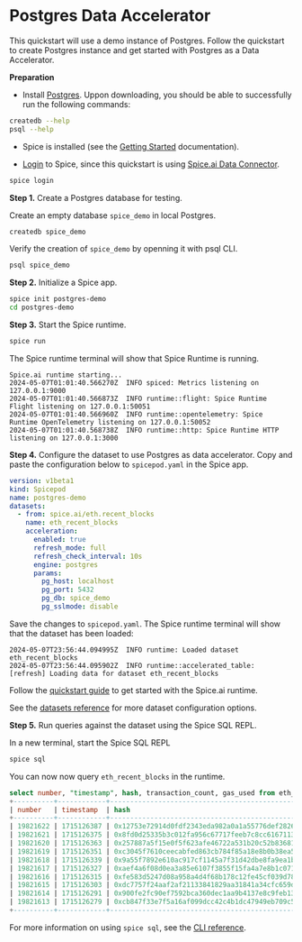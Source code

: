 # Postgres Data Accelerator

This quickstart will use a demo instance of Postgres. Follow the quickstart to create Postgres instance and get started with Postgres as a Data Accelerator.

**Preparation**

- Install [Postgres](https://www.postgresql.org/download/). Uppon downloading, you should be able to successfully run the following commands:

```bash
createdb --help
psql --help
```

- Spice is installed (see the [Getting Started](https://docs.spiceai.org/getting-started) documentation).

- [Login](https://docs.spiceai.org/cli/reference/login) to Spice, since this quickstart is using [Spice.ai Data Connector](https://docs.spiceai.org/data-connectors/spiceai).

```bash
spice login
```

**Step 1.** Create a Postgres database for testing.

Create an empty database `spice_demo` in local Postgres.

```bash
createdb spice_demo
```

Verify the creation of `spice_demo` by openning it with psql CLI.

```bash
psql spice_demo
```

**Step 2.** Initialize a Spice app.

```bash
spice init postgres-demo
cd postgres-demo
```

**Step 3.** Start the Spice runtime.

```bash
spice run
```

The Spice runtime terminal will show that Spice Runtime is running.

```
Spice.ai runtime starting...
2024-05-07T01:01:40.566270Z  INFO spiced: Metrics listening on 127.0.0.1:9000
2024-05-07T01:01:40.566873Z  INFO runtime::flight: Spice Runtime Flight listening on 127.0.0.1:50051
2024-05-07T01:01:40.566960Z  INFO runtime::opentelemetry: Spice Runtime OpenTelemetry listening on 127.0.0.1:50052
2024-05-07T01:01:40.568738Z  INFO runtime::http: Spice Runtime HTTP listening on 127.0.0.1:3000
```

**Step 4.** Configure the dataset to use Postgres as data accelerator. Copy and paste the configuration below to `spicepod.yaml` in the Spice app.

```yaml
version: v1beta1
kind: Spicepod
name: postgres-demo
datasets:
  - from: spice.ai/eth.recent_blocks
    name: eth_recent_blocks
    acceleration:
      enabled: true
      refresh_mode: full
      refresh_check_interval: 10s
      engine: postgres
      params:
        pg_host: localhost
        pg_port: 5432
        pg_db: spice_demo
        pg_sslmode: disable
```

Save the changes to `spicepod.yaml`. The Spice runtime terminal will show that the dataset has been loaded:

```
2024-05-07T23:56:44.094995Z  INFO runtime: Loaded dataset eth_recent_blocks
2024-05-07T23:56:44.095902Z  INFO runtime::accelerated_table: [refresh] Loading data for dataset eth_recent_blocks
```

Follow the [quickstart guide](https://docs.spiceai.org/getting-started) to get started with the Spice.ai runtime.

See the [datasets reference](https://docs.spiceai.org/reference/spicepod/datasets) for more dataset configuration options.

**Step 5.** Run queries against the dataset using the Spice SQL REPL.

In a new terminal, start the Spice SQL REPL

```bash
spice sql
```

You can now now query `eth_recent_blocks` in the runtime.

```sql
select number, "timestamp", hash, transaction_count, gas_used from eth_recent_blocks order by number desc limit 10;
+----------+------------+--------------------------------------------------------------------+-------------------+----------+
| number   | timestamp  | hash                                                               | transaction_count | gas_used |
+----------+------------+--------------------------------------------------------------------+-------------------+----------+
| 19821622 | 1715126387 | 0x12753e72914d0fdf2343eda982a0a1a55776def2826e009ebbfbb67e11bef6cd | 153               | 29996777 |
| 19821621 | 1715126375 | 0x8fd0d25335b3c012fa956c67717feeb7c8cc616711382398c8b4647b742c5c4b | 130               | 12823433 |
| 19821620 | 1715126363 | 0x257887a5f15e0f5f623afe46722a531b20c52b83681329fbcbcf4ba6049b74cc | 148               | 28440691 |
| 19821619 | 1715126351 | 0xc3045f7610ceecabfed863cb784f85a18e8b0b38ea5ba7b92a30a8581a419b0e | 157               | 11860723 |
| 19821618 | 1715126339 | 0x9a55f7892e610ac917cf1145a7f31d42dbe8fa9ea1b391c5b925f5a5f2b3ae30 | 94                | 7387668  |
| 19821617 | 1715126327 | 0xaef4a6f08d0ea3a85e6107f3855f15fa4a7e8b1c0713a8fc3b7606a77c344599 | 101               | 25220694 |
| 19821616 | 1715126315 | 0xfe583d5247d08a958a4d4f68b178c12fe45cf039d78697553e708a3e17419b3b | 167               | 13190115 |
| 19821615 | 1715126303 | 0xdc7757f24aaf2af21133841829aa31841a34cfc659dc9ac1311433435ed0a85b | 88                | 5630252  |
| 19821614 | 1715126291 | 0x900fe2fc90ef7592bca360dec1aa9b4137e8c9feb13107fb807592e9e50f684c | 73                | 7385049  |
| 19821613 | 1715126279 | 0xcb847f33e7f5a16af099dcc42c4b1dc47949eb709c5dc062d0e7e21689cfde80 | 167               | 17745429 |
+----------+------------+--------------------------------------------------------------------+-------------------+----------+
```

For more information on using `spice sql`, see the [CLI reference](https://docs.spiceai.org/cli/reference/sql).
